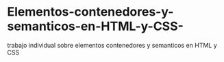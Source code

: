 # Elementos-contenedores-y-semanticos-en-HTML-y-CSS-
trabajo individual sobre elementos contenedores y semanticos en HTML y CSS 
